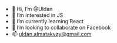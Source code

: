 - 👋 Hi, I’m @Uldan
- 👀 I’m interested in JS
- 🌱 I’m currently learning React
- 💞️ I’m looking to collaborate on Facebook
- 📫 uldan.almatakyzy@gmail.com

<!---
Uldan/Uldan is a ✨ special ✨ repository because its `README.md` (this file) appears on your GitHub profile.
You can click the Preview link to take a look at your changes.
--->
